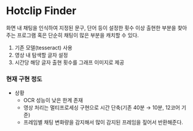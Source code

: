 # Hotclip Finder

화면 내 채팅을 인식하여 지정된 문구, 단어 등이 설정한 횟수 이상 출현한 부분을 찾아주는 프로그램
혹은 단순히 채팅이 많은 부분을 캐치할 수 있다.

1. 기존 모델(tesseract) 사용
1. 영상 내 탐색할 글자 설정
1. 시간당 해당 글자 출현 횟수를 그래프 이미지로 제공





### 현재 구현 정도

- 상황
  - OCR 성능이 낮은 한계 존재
  - 영상 처리는 멀티프로세싱 구현으로 시간 단축(기존 40분 → 10분, 12코어 기준)
  - 프레임별 채팅 변화량을 감지해서 많이 감지된 프레임을 짚어서 반환해준다.
